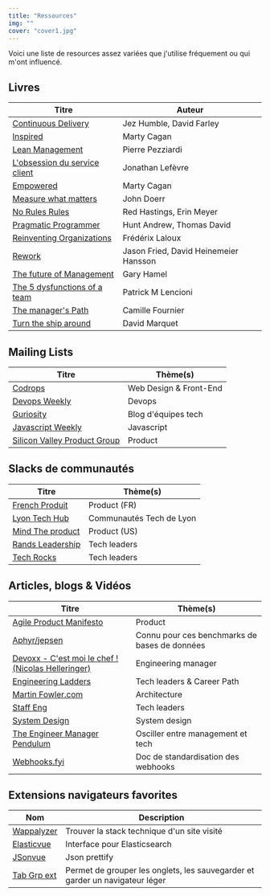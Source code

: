 ```yaml
---
title: "Ressources"
img: ""
cover: "cover1.jpg"
---
```


Voici une liste de resources assez variées que j'utilise fréquement ou qui m'ont influencé.

## Livres

| Titre                                                                                                                 | Auteur                                |
|-----------------------------------------------------------------------------------------------------------------------|---------------------------------------|
| [Continuous Delivery](https://www.amazon.fr/Continuous-Delivery-Reliable-Deployment-Automation/dp/0321601912)         | Jez Humble, David Farley              |
| [Inspired](https://www.amazon.fr/Inspired-Create-Tech-Products-Customers/dp/1119387507)                               | Marty Cagan                           |
| [Lean Management](https://www.eyrolles.com/Entreprise/Livre/lean-management-9782212546385/)                           | Pierre Pezziardi                      |
| [L'obsession du service client](https://www.amazon.fr/Lobsession-service-client-start-up-lexp%C3%A9rience/dp/2100784927) | Jonathan Lefèvre               |
| [Empowered](https://www.amazon.fr/Empowered-Ordinary-People-Extraordinary-Products/dp/111969129X)                     | Marty Cagan                           |
| [Measure what matters](https://www.amazon.fr/Measure-What-Matters-Google-Foundation/dp/0525536221)                    | John Doerr                            |
| [No Rules Rules](https://www.amazon.fr/No-Rules-Netflix-Culture-Reinvention/dp/0753553635)                            | 	Red Hastings, Erin Meyer             |
| [Pragmatic Programmer](https://www.amazon.fr/Pragmatic-Programmer-Journeyman-Master-ebook/dp/B003GCTQAE)              | Hunt Andrew, Thomas David             | 
| [Reinventing Organizations](https://livre.fnac.com/a8843377/Frederic-Laloux-Reinventing-organizations)                | Frédérix Laloux                       |
| [Rework](https://www.amazon.fr/Rework-Jason-Fried/dp/0307463745)                                                      | Jason Fried, David Heinemeier Hansson |
| [The future of Management](https://www.amazon.fr/The-Future-of-Management-Business-Leadership/dp/0307463745)          | Gary Hamel                            |
| [The 5 dysfunctions of a team](https://www.amazon.fr/Five-Dysfunctions-Team-Leadership-Fable/dp/0787960756)           | Patrick M Lencioni                    |
| [The manager's Path](https://www.amazon.fr/The-Managers-Path-Business-Leadership/dp/0307463745)                       | Camille Fournier                      |
| [Turn the ship around](https://www.amazon.fr/Turn-Ship-Around-Building-Breaking/dp/0241250943)                        | David Marquet                         |

## Mailing Lists

| Titre                                                          | Thème(s)               |
|----------------------------------------------------------------|------------------------|
| [Codrops](https://tympanus.net/codrops/newsletter/)            | Web Design & Front-End |
| [Devops Weekly](https://www.devopsweekly.com/)                 | Devops                 |
| [Guriosity](https://guriosity.com/)                            | Blog d'équipes tech    |
| [Javascript Weekly](https://javascriptweekly.com/)           | Javascript             |
| [Silicon Valley Product Group](https://www.svpg.com/articles/) | Product                |

## Slacks de communautés

| Titre                                                                            | Thème(s)                 |
|----------------------------------------------------------------------------------|--------------------------|
| [French Produit](https://www.frenchproduit.com/)                        | Product (FR)             |
| [Lyon Tech Hub](https://www.lyontechhub.org/#!/a-propos)                         | Communautés Tech de Lyon |
| [Mind The product](https://www.mindtheproduct.com/)                              | Product  (US)            |
| [Rands Leadership](https://randsinrepose.com/welcome-to-rands-leadership-slack/) | Tech leaders             |
| [Tech Rocks](https://www.tech.rocks/)                                            | Tech leaders             |


## Articles, blogs & Vidéos 


| Titre                                                                                             | Thème(s)                                      |
|---------------------------------------------------------------------------------------------------|-----------------------------------------------|
| [Agile Product Manifesto](https://d-pereira.com/the-agile-product-manifesto-is-born)              | Product                                       |
| [Aphyr/jepsen](https://aphyr.com/)                                                                | Connu pour ces benchmarks de bases de données |
| [Devoxx - C'est moi le chef ! (Nicolas Helleringer)](https://www.youtube.com/watch?v=vWARXoZrx10) | Engineering manager                           |
| [Engineering Ladders](http://www.engineeringladders.com/)                                         | Tech leaders & Career Path                    |
| [Martin Fowler.com](https://martinfowler.com/)                                                    | Architecture                                  |
| [Staff Eng](https://staffeng.com/)                                                                | Tech leaders                                  |
| [System Design](https://www.karanpratapsingh.com/courses/system-design)                           | System design                                 |
| [The Engineer Manager Pendulum](https://charity.wtf/2017/05/11/the-engineer-manager-pendulum/)    | Osciller entre management et tech             |
| [Webhooks.fyi](https://webhooks.fyi/)                                                             | Doc de standardisation des webhooks           |



## Extensions navigateurs favorites

| Nom                                                                                                                  | Description                                                                  |
|----------------------------------------------------------------------------------------------------------------------|------------------------------------------------------------------------------|
| [Wappalyzer](https://chrome.google.com/webstore/detail/wappalyzer-technology-pro/gppongmhjkpfnbhagpmjfkannfbllamg)   | Trouver la stack technique d'un site visité                                  |
| [Elasticvue](https://chrome.google.com/webstore/detail/elasticvue/hkedbapjpblbodpgbajblpnlpenaebaa)                  | Interface pour Elasticsearch                                                 |
| [JSonvue](https://chrome.google.com/webstore/detail/jsonvue/chklaanhfefbnpoihckbnefhakgolnmc)                        | Json prettify                                                                |
| [Tab Grp ext](https://chrome.google.com/webstore/detail/tab-groups-extension/nplimhmoanghlebhdiboeellhgmgommi) | Permet de grouper les onglets, les sauvegarder et garder un navigateur léger |
